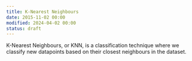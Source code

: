 ```yaml
---
title: K-Nearest Neighbours
date: 2015-11-02 00:00
modified: 2024-04-02 00:00
status: draft
---
```


K-Nearest Neighbours, or KNN, is a classification technique where we classify new datapoints based on their closest neighbours in the dataset.